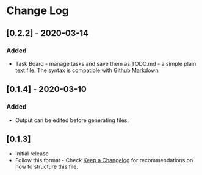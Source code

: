# Change Log

## [0.2.2] - 2020-03-14
### Added
- Task Board - manage tasks and save them as TODO.md - a simple plain text file. The syntax is compatible with [Github Markdown](https://github.github.com/gfm/#task-list-items-extension-)

## [0.1.4] - 2020-03-10
### Added
- Output can be edited before generating files.

## [0.1.3]

- Initial release
- Follow this format - Check [Keep a Changelog](http://keepachangelog.com/) for recommendations on how to structure this file.
